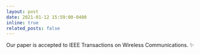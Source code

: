 ```yaml
---
layout: post
date: 2021-01-12 15:59:00-0400
inline: true
related_posts: false
---
```


Our paper is accepted to IEEE Transactions on Wireless Communications. :sparkles:
